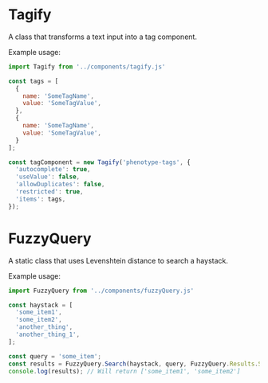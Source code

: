 # Tagify
A class that transforms a text input into a tag component.

Example usage:
```js
import Tagify from '../components/tagify.js'

const tags = [
  {
    name: 'SomeTagName',
    value: 'SomeTagValue',
  },
  {
    name: 'SomeTagName',
    value: 'SomeTagValue',
  }
];

const tagComponent = new Tagify('phenotype-tags', {
  'autocomplete': true,
  'useValue': false,
  'allowDuplicates': false,
  'restricted': true,
  'items': tags,
});
```

# FuzzyQuery
A static class that uses Levenshtein distance to search a haystack.

Example usage:
```js
import FuzzyQuery from '../components/fuzzyQuery.js'

const haystack = [
  'some_item1',
  'some_item2',
  'another_thing',
  'another_thing_1',
];

const query = 'some_item';
const results = FuzzyQuery.Search(haystack, query, FuzzyQuery.Results.Sort, FuzzyQuery.Transformers.IgnoreCase);
console.log(results); // Will return ['some_item1', 'some_item2']
```